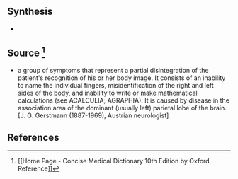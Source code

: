 ## Synthesis
- 
## Source [^1]
- a group of symptoms that represent a partial disintegration of the patient's recognition of his or her body image. It consists of an inability to name the individual fingers, misidentification of the right and left sides of the body, and inability to write or make mathematical calculations (see ACALCULIA; AGRAPHIA). It is caused by disease in the association area of the dominant (usually left) parietal lobe of the brain. \[J. G. Gerstmann (1887-1969), Austrian neurologist]
## References

[^1]: [[Home Page - Concise Medical Dictionary 10th Edition by Oxford Reference]]